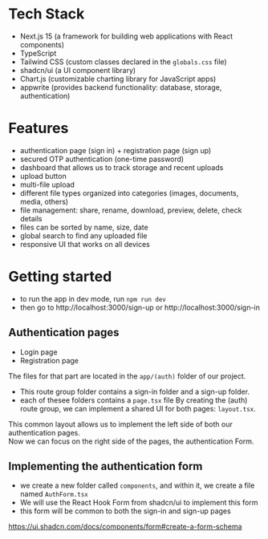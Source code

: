 # Tech Stack

- Next.js 15 (a framework for building web applications with React components)
- TypeScript
- Tailwind CSS (custom classes declared in the `globals.css` file)
- shadcn/ui (a UI component library)
- Chart.js (customizable charting library for JavaScript apps)
- appwrite (provides backend functionality: database, storage, authentication)

# Features

- authentication page (sign in) + registration page (sign up)
- secured OTP authentication (one-time password)
- dashboard that allows us to track storage and recent uploads
- upload button 
- multi-file upload
- different file types organized into categories (images, documents, media, others)
- file management: share, rename, download, preview, delete, check details
- files can be sorted by name, size, date
- global search to find any uploaded file 
- responsive UI that works on all devices

# Getting started

- to run the app in dev mode, run `npm run dev`
- then go to http://localhost:3000/sign-up or http://localhost:3000/sign-in

## Authentication pages

- Login page
- Registration page

The files for that part are located in the `app/(auth)` folder of our project.  
- This route group folder contains a sign-in folder and a sign-up folder. 
- each of thesee folders contains a `page.tsx` file 
By creating the (auth) route group, we can implement a shared UI for both pages: `layout.tsx`.  

This common layout allows us to implement the left side of both our authentication pages.  
Now we can focus on the right side of the pages, the authentication Form.

## Implementing the authentication form

- we create a new folder called `components`, and within it, we create a file named `AuthForm.tsx`
- We will use the React Hook Form from shadcn/ui to implement this form
- this form will be common to both the sign-in and sign-up pages

https://ui.shadcn.com/docs/components/form#create-a-form-schema  

# 